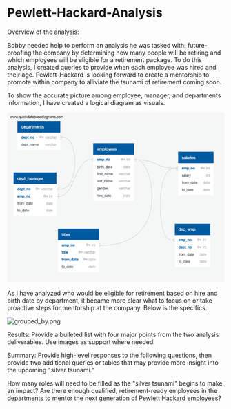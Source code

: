 # Pewlett-Hackard-Analysis

Overview of the analysis: 

Bobby needed help to perform an analysis he was tasked with: future-proofing the company by determining how many people will be retiring and which employees will be eligible for a retirement package. To do this analysis, I created queries to provide when each employee was hired and their age.
Pewlett-Hackard is looking forward to create a mentorship to promote within company to alliviate the tsunami of retirement coming soon. 

To show the accurate picture among employee, manager, and departments information, I have created a logical diagram as visuals.

![EmployeeDB.png](Resources/EmployeeDB.png)

As I have analyzed who would be eligible for retirement based on hire and birth date by department, it became more clear what to focus on or take proactive steps for mentorship at the company. 
Below is the specifics.

![grouped_by.png](grouped_by.png)

Results: Provide a bulleted list with four major points from the two analysis deliverables. Use images as support where needed.

Summary: Provide high-level responses to the following questions, then provide two additional queries or tables that may provide more insight into the upcoming "silver tsunami."

How many roles will need to be filled as the "silver tsunami" begins to make an impact?
Are there enough qualified, retirement-ready employees in the departments to mentor the next generation of Pewlett Hackard employees?
